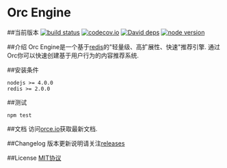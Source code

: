 Orc Engine
=

##当前版本
[![build status][travis-image]][travis-url]
[![codecov.io][codecov-image]][codecov-url]
[![David deps][david-image]][david-url]
[![node version][node-image]][node-url]

[travis-url]: https://travis-ci.org/baka397/Orc-Engine
[travis-image]: https://img.shields.io/travis/baka397/Orc-Engine/develop.svg?style=flat-square
[codecov-image]: https://img.shields.io/codecov/c/github/baka397/Orc-Engine/develop.svg?style=flat-square
[codecov-url]: https://codecov.io/github/baka397/Orc-Engine?branch=develop
[david-image]: https://img.shields.io/david/baka397/Orc-Engine.svg?style=flat-square
[david-url]: https://david-dm.org/baka397/Orc-Engine
[node-image]: https://img.shields.io/badge/node.js-%3E=_4.2-green.svg?style=flat-square
[node-url]: http://nodejs.org/download/

##介绍
Orc Engine是一个基于[redis](http://redis.io/)的"轻量级、高扩展性、快速"推荐引擎.
通过Orc你可以快速创建基于用户行为的内容推荐系统.

##安装条件
```
nodejs >= 4.0.0
redis >= 2.0.0
```

##测试
```
npm test
```

##文档
访问[orce.io](https://orce.io)获取最新文档.

##Changelog
版本更新说明请关注[releases](https://github.com/baka397/Orc-Engine/releases)

##License
[MIT协议](https://opensource.org/licenses/MIT)